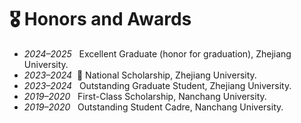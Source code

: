 # 🎖 Honors and Awards
- *2024–2025* &nbsp; Excellent Graduate (honor for graduation), Zhejiang University.  
- *2023–2024* &nbsp;🌟 National Scholarship, Zhejiang University.  
- *2023–2024* &nbsp; Outstanding Graduate Student, Zhejiang University. 
- *2019–2020* &nbsp; First-Class Scholarship, Nanchang University.  
- *2019–2020* &nbsp; Outstanding Student Cadre, Nanchang University.
